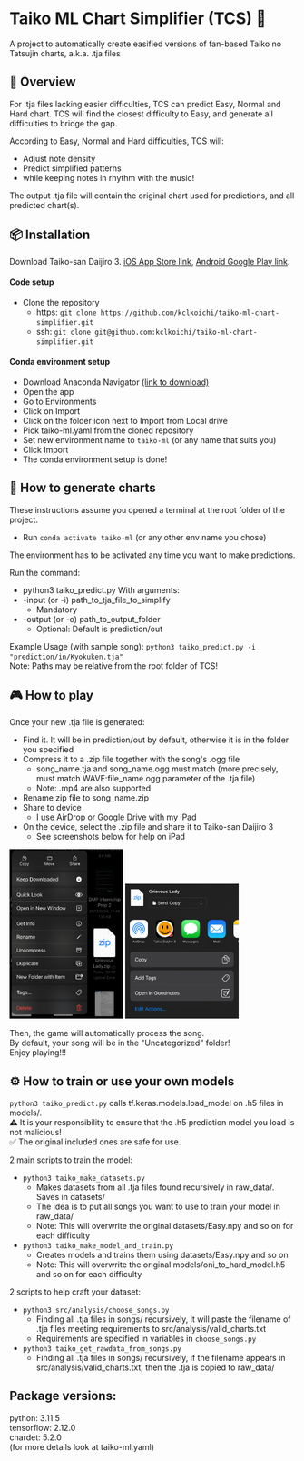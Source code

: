 # Taiko ML Chart Simplifier (TCS) 🥁

A project to automatically create easified versions of fan-based Taiko no Tatsujin charts, a.k.a. .tja files

## 🚀 Overview

For .tja files lacking easier difficulties, TCS can predict Easy, Normal and Hard chart. TCS will find the closest difficulty to Easy, and generate all difficulties to bridge the gap.

According to Easy, Normal and Hard difficulties, TCS will:
  - Adjust note density
  - Predict simplified patterns
  - while keeping notes in rhythm with the music!

The output .tja file will contain the original chart used for predictions, and all predicted chart(s).

## 📦 Installation

Download Taiko-san Daijiro 3. [iOS App Store link](https://apps.apple.com/us/app/taiko-san-daijiro-3/id1183008625), [Android Google Play link](https://play.google.com/store/apps/details?id=com.daijiro.taiko3).

#### Code setup
- Clone the repository
  - https: `git clone https://github.com/kclkoichi/taiko-ml-chart-simplifier.git`
  - ssh: `git clone git@github.com:kclkoichi/taiko-ml-chart-simplifier.git`

#### Conda environment setup
- Download Anaconda Navigator [(link to download)](https://www.anaconda.com/products/navigator)
- Open the app
- Go to Environments
- Click on Import
- Click on the folder icon next to Import from Local drive
- Pick taiko-ml.yaml from the cloned repository
- Set new environment name to `taiko-ml` (or any name that suits you)
- Click Import
- The conda environment setup is done!

## 🤔 How to generate charts

These instructions assume you opened a terminal at the root folder of the project.

- Run `conda activate taiko-ml` (or any other env name you chose)

The environment has to be activated any time you want to make predictions.

Run the command:
- python3 taiko_predict.py 
With arguments:
- -input (or -i) path_to_tja_file_to_simplify
  - Mandatory
- -output (or -o) path_to_output_folder
  - Optional: Default is prediction/out

Example Usage (with sample song): `python3 taiko_predict.py -i "prediction/in/Kyokuken.tja"`  
Note: Paths may be relative from the root folder of TCS!

## 🎮 How to play

Once your new .tja file is generated:
- Find it. It will be in prediction/out by default, otherwise it is in the folder you specified
- Compress it to a .zip file together with the song's .ogg file
  - song_name.tja and song_name.ogg must match (more precisely, must match WAVE:file_name.ogg parameter of the .tja file)
  - Note: .mp4 are also supported 
- Rename zip file to song_name.zip
- Share to device
  - I use AirDrop or Google Drive with my iPad
- On the device, select the .zip file and share it to Taiko-san Daijiro 3
  - See screenshots below for help on iPad

<img src="instruction_img/share1.jpg?raw=true" alt="Share" width="200"/> <img src="instruction_img/share2.jpg?raw=true" alt="Share" width="200"/>

Then, the game will automatically process the song.  
By default, your song will be in the "Uncategorized" folder!  
Enjoy playing!!!

## ⚙️ How to train or use your own models

`python3 taiko_predict.py` calls tf.keras.models.load_model on .h5 files in models/.  
⚠️ It is your responsibility to ensure that the .h5 prediction model you load is not malicious!  
✅ The original included ones are safe for use.

2 main scripts to train the model:
- `python3 taiko_make_datasets.py`
  - Makes datasets from all .tja files found recursively in raw_data/. Saves in datasets/
  - The idea is to put all songs you want to use to train your model in raw_data/
  - Note: This will overwrite the original datasets/Easy.npy and so on for each difficulty
- `python3 taiko_make_model_and_train.py`
  - Creates models and trains them using datasets/Easy.npy and so on
  - Note: This will overwrite the original models/oni_to_hard_model.h5 and so on for each difficulty

2 scripts to help craft your dataset:
- `python3 src/analysis/choose_songs.py`
  - Finding all .tja files in songs/ recursively, it will paste the filename of .tja files meeting requirements to src/analysis/valid_charts.txt
  - Requirements are specified in variables in `choose_songs.py`
- `python3 taiko_get_rawdata_from_songs.py`
  - Finding all .tja files in songs/ recursively, if the filename appears in src/analysis/valid_charts.txt, then the .tja is copied to raw_data/

## Package versions:
python: 3.11.5  
tensorflow: 2.12.0  
chardet: 5.2.0  
(for more details look at taiko-ml.yaml)
